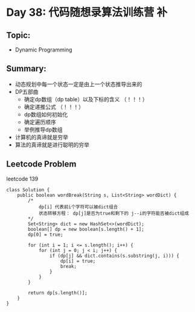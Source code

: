 # Day 38: 代码随想录算法训练营 补

## Topic:
- Dynamic Programming


## Summary:
- 动态规划中每一个状态一定是由上一个状态推导出来的
- DP五部曲
  - 确定dp数组（dp table）以及下标的含义 （！！！）
  - 确定递推公式 （！！！）
  - dp数组如何初始化
  - 确定遍历顺序
  - 举例推导dp数组
- 计算机的真谛就是穷举
- 算法的真谛就是进行聪明的穷举
 
## Leetcode Problem

leetcode 139
```
class Solution {
    public boolean wordBreak(String s, List<String> wordDict) {
        /*
            dp[i] 代表前i个字符可以被dict组合
            状态转移方程： dp[j]是否为true和剩下的 j--i的字符能否被dict组成
        */
        Set<String> dict = new HashSet<>(wordDict);
        boolean[] dp = new boolean[s.length() + 1];
        dp[0] = true;

        for (int i = 1; i <= s.length(); i++) {
            for (int j = 0; j < i; j++) {
                if (dp[j] && dict.contains(s.substring(j, i))) {
                    dp[i] = true;
                    break;
                }
            }
        }

        return dp[s.length()];
    }
}
```
